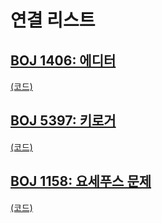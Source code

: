 # 연결 리스트

## [BOJ 1406: 에디터](https://www.acmicpc.net/problem/1406)
[(코드)](https://github.com/DJ-archive/Algorithm-DataStructure/blob/main/0minyoung0/algorithm/04_연결리스트/Boj1406.java)

## [BOJ 5397: 키로거](https://www.acmicpc.net/problem/5397)
[(코드)](https://github.com/DJ-archive/Algorithm-DataStructure/blob/main/0minyoung0/algorithm/04_연결리스트/Boj5397.java)

## [BOJ 1158: 요세푸스 문제](https://www.acmicpc.net/problem/1158)
[(코드)](https://github.com/DJ-archive/Algorithm-DataStructure/blob/main/0minyoung0/algorithm/04_연결리스트/Boj1158.java)
